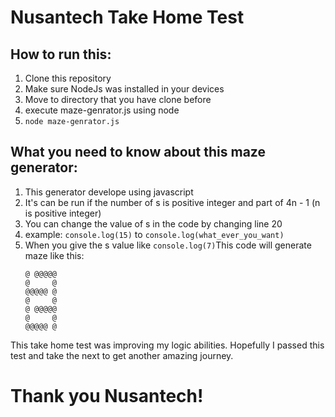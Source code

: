# Nusantech Take Home Test

## How to run this:
1. Clone this repository
2. Make sure NodeJs was installed in your devices
3. Move to directory that you have clone before
4. execute maze-genrator.js using node
5. ```node maze-genrator.js```

## What you need to know about this maze generator:
1. This generator develope using javascript
1. It's can be run if the number of s is positive integer and part of 4n - 1 (n is positive integer)
2. You can change the value of s in the code by changing line 20
3. example: ```console.log(15)``` to ```console.log(what_ever_you_want)```
4. When you give the s value like ```console.log(7)```This code will generate maze like this:
    ```
    @ @@@@@
    @     @
    @@@@@ @
    @     @
    @ @@@@@
    @     @
    @@@@@ @
    ```

This take home test was improving my logic abilities. Hopefully I passed this test and take the next to get another amazing journey.

# Thank you Nusantech!

